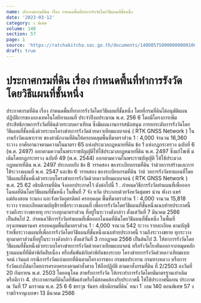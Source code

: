 ```yaml
---
name: ประกาศกรมที่ดิน เรื่อง กำหนดพื้นที่ทำการรังวัดโดยวิธีแผนที่ชั้นหนึ่ง
date: '2023-03-12'
category: ง พิเศษ
volume: 140
section: 57
page: 1
source: 'https://ratchakitcha.soc.go.th/documents/140D057S0000000000100.pdf'
draft: true
---
```


# ประกาศกรมที่ดิน เรื่อง กำหนดพื้นที่ทำการรังวัดโดยวิธีแผนที่ชั้นหนึ่ง

ประกาศกรมที่ดิน เรื่อง กำหนดพื้นที่ทาการรังวัดโดยวิธีแผนที่ชั้นหนึ่ง โดยที่กรมที่ดินได้อนุมัติแผนปฏิบัติการของกองเทคโนโลยีทาแผนที่ ประจำปีงบประมาณ พ.ศ. 256 6 โดยมีโครงการเพิ่มประสิทธิภาพการรังวัดที่ดินด้วยระบบดาวเทียม ซึ่งมีแผนงานการสนับสนุน การยกระดับการรังวัดโดยวิธีแผนที่ชั้นหนึ่งด้วยระบบโครงข่ายการรังวัดด้วยดาวเทียมแบบจลน์ ( RTK GNSS Network ) ในงานรังวัดเฉพาะราย ของสานักงานที่ดินให้ครอบคลุมพื้นที่มาตราส่วน 1 : 4,000 จำนวน 16,360 ระวาง อาศัยอานาจตามความในมาตรา 65 แห่งประมวลกฎหมายที่ดิน ข้อ 1 แห่งกฎกระทรวง ฉบับที่ 6 (พ.ศ. 2497) ออกตามความในพระราชบัญญัติให้ใช้ประมวลกฎหมายที่ดิน พ.ศ. 2497 ซึ่งแก้ไขเพิ่ มเติมโดยกฎกระทรวง ฉบับที่ 49 (พ.ศ. 2544) ออกตามความในพระราชบัญญัติ ให้ใช้ประมวลกฎหมายที่ดิน พ.ศ. 2497 ประกอบกับ ข้อ 8 วรรคสอง ของระเบียบกรมที่ดิน ว่าด้วยการสร้างและการใช้ระวางแผนที่ พ.ศ. 2547 และข้อ 6 วรรคสอง ของระเบียบกรมที่ดิน ว่าด้ วยการรังวัดทาแผนที่โดยวิธีแผนที่ชั้นหนึ่งด้วยระบบโครงข่ายการรังวัดด้วยดาวเทียมแบบจลน์ ( RTK GNSS Network ) พ.ศ. 25 62 อธิบดีกรมที่ดิน จึงออกประกาศไว้ ดังต่อไปนี้ 1 . กำหนดวิธีการรังวัดทำแผนที่เพื่อออกโฉนดที่ดินโดยวิธีแผนที่ชั้นหนึ่ง ในพื้นที่ 7 จัง หวัด ประกอบด้วยจังหวัดชุมพร น่าน พังงา แพร่ แม่ฮ่องสอน ระนอง และจังหวัดอุตรดิตถ์ ครอบคลุม พื้นที่มาตราส่วน 1 : 4,000 จานวน 15,818 ระวาง รายละเอียดตามบัญชีรายชื่อระวางแผนที่ เพื่อการรังวัดโดยวิธีแผนที่ชั้นหนึ่งแนบท้ายประกาศนี้ รวมถึงระวางขยายทุ กระวางทุกมาตราส่วน ที่อยู่ในระวางดังกล่าว ตั้งแต่วันที่ 7 มีนาคม 2566 เป็นต้นไป 2. กำหนดวิธีการรังวัดทำแผนที่เพื่อออกโฉนดที่ดินโดยวิธีแผนที่ชั้นหนึ่ง ในพื้นที่ กรุงเทพมหานคร ครอบคลุมพื้นที่มาตราส่วน 1 : 4,000 จานวน 542 ระวาง รายละเอียด ตามบัญชีรำยชื่อระวางแผนที่เพื่อการรังวัดโดยวิธีแผนที่ชั้นหนึ่งแนบท้ายประกาศนี้ รวมถึงระวางขยาย ทุกระวางทุกมาตราส่วนที่อยู่ในระวางดังกล่าว ตั้งแต่วันที่ 3 กรกฎาคม 2566 เป็นต้นไป 3. ให้ทาการรังวัดโดยวิธีแผนที่ชั้นหนึ่งด้วยระบบโครงข่ายการรังวัดด้วยดาวเทียมแบบจลน์ หรือรังวัดโยงยึดออกจากหมุดหลักฐานแผนที่ที่มีค่าพิกัดสืบเนื่อง หรือสัมพันธ์กับค่าพิกัดของระบบ โครงข่ายการรังวัดด้วยดาวเทียมแบบจลน์ เว้นแต่ กรณีการรังวัดแบ่งแยกที่ดินตามโครงการของ กรมชลประทาน กรมทางหลวง หรือการรังวัดแบ่งได้มาโดยการครอบครองตามคำสั่งศาล ให้ถือปฏิบัติ ตามคาสั่งกรมที่ดิน ที่ 2/2503 ลงวันที่ 20 กันยายน พ.ศ. 2503 โดยอนุโลม สาหรับการรังวัด ให้กระทำการรังวัดโดยมีมาตรฐานเท่าเดิมหรือดีกว่า 4. ประกาศกรมที่ดินใดที่ขัดแย้งหรือไม่สอดคล้องกับประกาศนี้ ให้ใช้ประกาศนี้แทน ประกาศ ณ วันที่ 17 มกราคม พ.ศ. 25 6 6 ชยาวุธ จันทร อธิบดีกรมที่ดิน ้ หนา 1 ่ เลม 140 ตอนพิเศษ 57 ง ราชกิจจานุเบกษา 13 มีนาคม 2566











































































































































































































































































































































































































































































































































































































































































































































































































































































































































































































































































































































